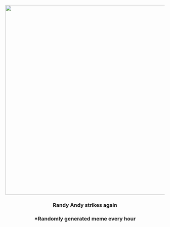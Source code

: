 <p align="center">
        <img src="https://i.redd.it/hcwvfekkvpn91.jpg" width="600" height="600">
        </p>
        <h3 align="center">Randy Andy strikes again</h3>
        <h3 align="center">*Randomly generated meme every hour</h3>
    